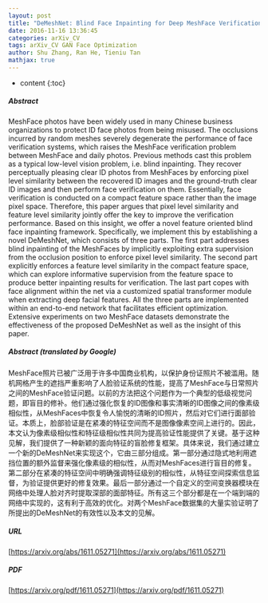 ```yaml
---
layout: post
title: "DeMeshNet: Blind Face Inpainting for Deep MeshFace Verification"
date: 2016-11-16 13:36:45
categories: arXiv_CV
tags: arXiv_CV GAN Face Optimization
author: Shu Zhang, Ran He, Tieniu Tan
mathjax: true
---
```


* content
{:toc}

##### Abstract
MeshFace photos have been widely used in many Chinese business organizations to protect ID face photos from being misused. The occlusions incurred by random meshes severely degenerate the performance of face verification systems, which raises the MeshFace verification problem between MeshFace and daily photos. Previous methods cast this problem as a typical low-level vision problem, i.e. blind inpainting. They recover perceptually pleasing clear ID photos from MeshFaces by enforcing pixel level similarity between the recovered ID images and the ground-truth clear ID images and then perform face verification on them. Essentially, face verification is conducted on a compact feature space rather than the image pixel space. Therefore, this paper argues that pixel level similarity and feature level similarity jointly offer the key to improve the verification performance. Based on this insight, we offer a novel feature oriented blind face inpainting framework. Specifically, we implement this by establishing a novel DeMeshNet, which consists of three parts. The first part addresses blind inpainting of the MeshFaces by implicitly exploiting extra supervision from the occlusion position to enforce pixel level similarity. The second part explicitly enforces a feature level similarity in the compact feature space, which can explore informative supervision from the feature space to produce better inpainting results for verification. The last part copes with face alignment within the net via a customized spatial transformer module when extracting deep facial features. All the three parts are implemented within an end-to-end network that facilitates efficient optimization. Extensive experiments on two MeshFace datasets demonstrate the effectiveness of the proposed DeMeshNet as well as the insight of this paper.

##### Abstract (translated by Google)
MeshFace照片已被广泛用于许多中国商业机构，以保护身份证照片不被滥用。随机网格产生的遮挡严重影响了人脸验证系统的性能，提高了MeshFace与日常照片之间的MeshFace验证问题。以前的方法把这个问题作为一个典型的低级视觉问题，即盲目的修补。他们通过强化恢复的ID图像和事实清晰的ID图像之间的像素级相似性，从MeshFaces中恢复令人愉悦的清晰的ID照片，然后对它们进行面部验证。本质上，脸部验证是在紧凑的特征空间而不是图像像素空间上进行的。因此，本文认为像素级相似性和特征级相似性共同为提高验证性能提供了关键。基于这种见解，我们提供了一种新颖的面向特征的盲脸修复框架。具体来说，我们通过建立一个新的DeMeshNet来实现这个，它由三部分组成。第一部分通过隐式地利用遮挡位置的额外监督来强化像素级的相似性，从而对MeshFaces进行盲目的修复。第二部分在紧凑的特征空间中明确强调特征级别的相似性，从特征空间探索信息监督，为验证提供更好的修复效果。最后一部分通过一个自定义的空间变换器模块在网络中处理人脸对齐时提取深部的面部特征。所有这三个部分都是在一个端到端的网络中实现的，这有利于高效的优化。对两个MeshFace数据集的大量实验证明了所提出的DeMeshNet的有效性以及本文的见解。

##### URL
[https://arxiv.org/abs/1611.05271](https://arxiv.org/abs/1611.05271)

##### PDF
[https://arxiv.org/pdf/1611.05271](https://arxiv.org/pdf/1611.05271)

